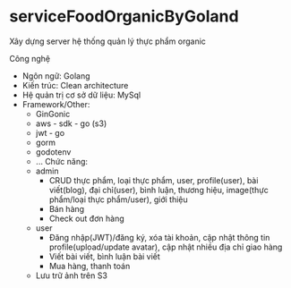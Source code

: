 # serviceFoodOrganicByGoland
Xây dựng server hệ thống quản lý thực phẩm organic

Công nghệ
- Ngôn ngữ: Golang
- Kiến trúc: Clean architecture
- Hệ quản trị cơ sở dữ liệu: MySql
- Framework/Other: 
  + GinGonic
  + aws - sdk - go (s3)
  + jwt - go
  + gorm
  + godotenv
  + ...
Chức năng:
  - admin
    + CRUD thực phẩm, loại thực phẩm, user, profile(user), bài viết(blog), đại chỉ(user), bình luận, thương hiệu, image(thực phẩm/loại thực phẩm/user), giới thiệu
    + Bán hàng
    + Check out đơn hàng
  - user
    + Đăng nhập(JWT)/đăng ký, xóa tài khoản, cập nhật thông tin profile(upload/update avatar), cập nhật nhiều địa chỉ giao hàng
    + Viết bài viết, bình luận bài viết
    + Mua hàng, thanh toán
  - Lưu trữ ảnh trên S3
